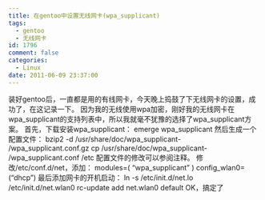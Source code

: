 ```yaml
---
title: 在gentoo中设置无线网卡(wpa_supplicant)
tags:
  - gentoo
  - 无线网卡
id: 1796
comment: false
categories:
  - Linux
date: 2011-06-09 23:37:00
---
```


装好gentoo后，一直都是用的有线网卡，今天晚上捣鼓了下无线网卡的设置，成功了，在这记录一下。
因为我的无线使用wpa加密，刚好我的无线网卡在wpa_supplicant的支持列表中，所以我就毫不犹豫的选择了wpa_supplicant方案。
首先，下载安装wpa_supplicant：
emerge wpa_supplicant
然后生成一个配置文件：
bzip2 -d /usr/share/doc/wpa_supplicant-
/wpa_supplicant.conf.gz
cp /usr/share/doc/wpa_supplicant-
/wpa_supplicant.conf /etc
配置文件的修改可以参阅注释。
修改/etc/conf.d/net，添加：
modules=( “wpa_supplicant” )
config_wlan0=(“dhcp”)
最后添加网卡的开机启动：
ln -s /etc/init.d/net.lo /etc/init.d/net.wlan0
rc-update add net.wlan0 default
OK，搞定了